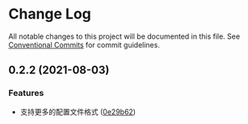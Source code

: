 # Change Log

All notable changes to this project will be documented in this file.
See [Conventional Commits](https://conventionalcommits.org) for commit guidelines.

## 0.2.2 (2021-08-03)


### Features

* 支持更多的配置文件格式 ([0e29b62](https://github.com/MIchaelJier/webpack-yun-oss/commit/0e29b621f9e7487080dc3648ac2a2bf98ade523c))
